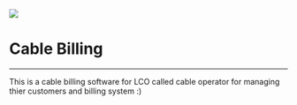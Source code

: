 <img src="https://ibb.co/wKnwPYZ][img]https://i.ibb.co/MRzGt9y/Screenshot-35.png">
<h1>Cable Billing</h1>
<hr>
<p>
    This is a cable billing software for LCO called cable operator for managing thier customers and billing system :)
</p>